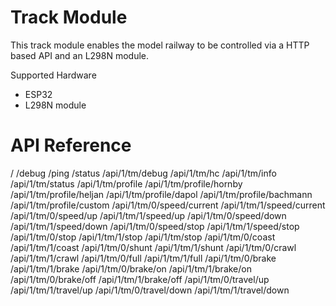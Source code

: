 # Track Module

This track module enables the model railway to be controlled via
a HTTP based API and an L298N module.

Supported Hardware

 * ESP32
 * L298N module

# API Reference

/
/debug
/ping
/status
/api/1/tm/debug
/api/1/tm/hc
/api/1/tm/info
/api/1/tm/status
/api/1/tm/profile
/api/1/tm/profile/hornby
/api/1/tm/profile/heljan
/api/1/tm/profile/dapol
/api/1/tm/profile/bachmann
/api/1/tm/profile/custom
/api/1/tm/0/speed/current
/api/1/tm/1/speed/current
/api/1/tm/0/speed/up
/api/1/tm/1/speed/up
/api/1/tm/0/speed/down
/api/1/tm/1/speed/down
/api/1/tm/0/speed/stop
/api/1/tm/1/speed/stop
/api/1/tm/0/stop
/api/1/tm/1/stop
/api/1/tm/stop
/api/1/tm/0/coast
/api/1/tm/1/coast
/api/1/tm/0/shunt
/api/1/tm/1/shunt
/api/1/tm/0/crawl
/api/1/tm/1/crawl
/api/1/tm/0/full
/api/1/tm/1/full
/api/1/tm/0/brake
/api/1/tm/1/brake
/api/1/tm/0/brake/on
/api/1/tm/1/brake/on
/api/1/tm/0/brake/off
/api/1/tm/1/brake/off
/api/1/tm/0/travel/up
/api/1/tm/1/travel/up
/api/1/tm/0/travel/down
/api/1/tm/1/travel/down
